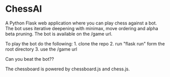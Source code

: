 # ChessAI
A Python Flask web application where you can play chess against a bot. The bot uses iterative deepening with minimax, move ordering and alpha beta pruning. 
The bot is available on the /game url.

To play the bot do the following:
	1. clone the repo
	2. run "flask run" form the root directory
	3. use the /game url

Can you beat the bot??



The chessboard is powered by chessboard.js and chess.js.
